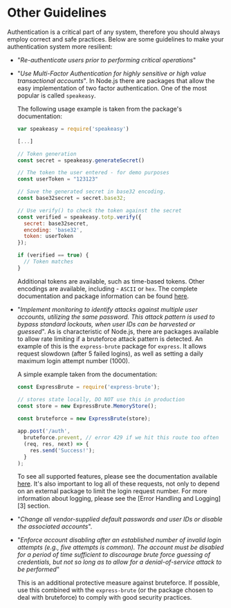 Other Guidelines
================

Authentication is a critical part of any system, therefore you should always
employ correct and safe practices. Below are some guidelines to make your
authentication system more resilient:

* "_Re-authenticate users prior to performing critical operations_"

* "_Use Multi-Factor Authentication for highly sensitive or high value
  transactional accounts_". In Node.js there are packages that allow the easy
  implementation of two factor authentication. One of the most popular is called
  `speakeasy`.

  The following usage example is taken from the package's documentation:
  ```javascript
  var speakeasy = require('speakeasy')

  [...]

  // Token generation
  const secret = speakeasy.generateSecret()

  // The token the user entered - for demo purposes
  const userToken = "123123"

  // Save the generated secret in base32 encoding.
  const base32secret = secret.base32;

  // Use verify() to check the token against the secret
  const verified = speakeasy.totp.verify({
    secret: base32secret,
    encoding: 'base32',
    token: userToken
  });

  if (verified == true) {
    // Token matches
  }
  ```

  Additional tokens are available, such as time-based tokens. Other encodings
  are available, including - `ASCII` or `hex`. The complete documentation and
  package information can be found [here][1].

* "_Implement monitoring to identify attacks against multiple user accounts,
  utilizing the same password. This attack pattern is used to bypass standard
  lockouts, when user IDs can be harvested or guessed_". As is characteristic of
  Node.js, there are packages available to allow rate limiting if a bruteforce 
  attack pattern is detected. An example of this is the `express-brute` package
  for `express`. It allows request slowdown (after 5 failed logins), as well as
  setting a daily maximum login attempt number (1000).

  A simple example taken from the documentation:

  ```javascript
  const ExpressBrute = require('express-brute');

  // stores state locally, DO NOT use this in production
  const store = new ExpressBrute.MemoryStore();
    
  const bruteforce = new ExpressBrute(store);

  app.post('/auth',
    bruteforce.prevent, // error 429 if we hit this route too often
    (req, res, next) => {
      res.send('Success!');
    }
  );
  ```

  To see all supported features, please see the documentation available
  [here][2]. It's also important to log all of these requests, not only to
  depend on an external package to limit the login request number. For more
  information about logging, please see the [Error Handling and Logging][3]
  section.

* "_Change all vendor-supplied default passwords and user IDs or disable the
  associated accounts_".

* "_Enforce account disabling after an established number of invalid login
  attempts (e.g., five attempts is common).  The account must be disabled for a
  period of time sufficient to discourage brute force guessing of credentials,
  but not so long as to allow for a denial-of-service attack to be performed_"

  This is an additional protective measure against bruteforce. If possible, use
  this combined with the `express-brute` (or the package chosen to deal with
  bruteforce) to comply with good security practices.

[1]: https://www.npmjs.com/package/speakeasy
[2]: https://www.npmjs.com/package/express-brute
